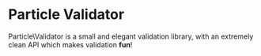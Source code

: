 # Particle Validator

Particle\Validator is a small and elegant validation library, with an extremely clean API 
which makes validation **fun**!


